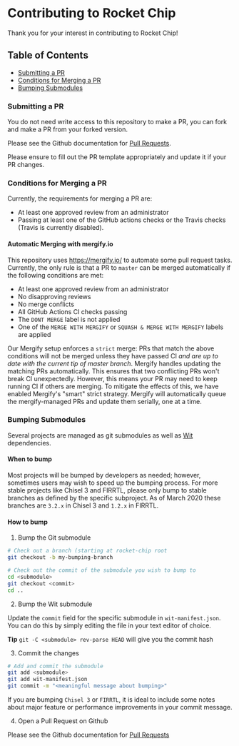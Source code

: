 Contributing to Rocket Chip
=====================

Thank you for your interest in contributing to Rocket Chip!

## Table of Contents

+ [Submitting a PR](#submitting)
+ [Conditions for Merging a PR](#merging)
+ [Bumping Submodules](#bumping)

### <a name="submitting"></a> Submitting a PR

You do not need write access to this repository to make a PR,
you can fork and make a PR from your forked version.

Please see the Github documentation for [Pull Requests](https://help.github.com/en/github/collaborating-with-issues-and-pull-requests/proposing-changes-to-your-work-with-pull-requests).

Please ensure to fill out the PR template appropriately and update it if your PR changes.

### <a name="merging"></a> Conditions for Merging a PR

Currently, the requirements for merging a PR are:
 + At least one approved review from an administrator
 + Passing at least one of the GitHub actions checks or the Travis checks (Travis is currently disabled).
 
#### <a name="merging"></a> Automatic Merging with mergify.io

This repository uses https://mergify.io/ to automate some pull request tasks.
Currently, the only rule is that a PR to `master` can be merged automatically if the following conditions are met:
 + At least one approved review from an administrator
 + No disapproving reviews
 + No merge conflicts
 + All GitHub Actions CI checks passing
 + The `DONT MERGE` label is not applied
 + One of the `MERGE WITH MERGIFY` or `SQUASH & MERGE WITH MERGIFY` labels are applied
 
Our Mergify setup enforces a `strict` merge: PRs that match the above conditions will not be merged unless they have passed CI _and are up to date with the current tip of master branch_. Mergify handles updating the matching PRs automatically.
This ensures that two conflicting PRs won't break CI unexpectedly.
However, this means your PR may need to keep running CI if others are merging.
To mitigate the effects of this, we have enabled Mergify's "smart" strict strategy.
Mergify will automatically queue the mergify-managed PRs and update them serially, one at a time.

### <a name="bumping"></a> Bumping Submodules

Several projects are managed as git submodules as well as [Wit](https://github.com/sifive/wit) dependencies.

#### When to bump

Most projects will be bumped by developers as needed; however,
sometimes users may wish to speed up the bumping process.
For more stable projects like Chisel 3 and FIRRTL,
please only bump to stable branches as defined by the specific subproject.
As of March 2020 these branches are `3.2.x` in Chisel 3 and `1.2.x` in FIRRTL.

#### How to bump

1. Bump the Git submodule

```bash
# Check out a branch (starting at rocket-chip root
git checkout -b my-bumping-branch

# Check out the commit of the submodule you wish to bump to
cd <submodule>
git checkout <commit>
cd ..
```

2. Bump the Wit submodule

Update the `commit` field for the specific submodule in `wit-manifest.json`.
You can do this by simply editing the file in your text editor of choice.

**Tip** `git -C <submodule> rev-parse HEAD` will give you the commit hash

3. Commit the changes

```bash
# Add and commit the submodule
git add <submodule>
git add wit-manifest.json
git commit -m "<meaningful message about bumping>"
```

If you are bumping `Chisel 3` or `FIRRTL`, it is ideal to include some notes about
major feature or performance improvements in your commit message.

4. Open a Pull Request on Github

Please see the Github documentation for [Pull Requests](https://help.github.com/en/github/collaborating-with-issues-and-pull-requests/proposing-changes-to-your-work-with-pull-requests)
